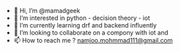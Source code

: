 - 👋 Hi, I’m @mamadgeek
- 👀 I’m interested in python - decision theory - iot
- 🌱 I’m currently learning drf and backend influently
- 💞️ I’m looking to collaborate on a compony with iot and 
- 📫 How to reach me ? namjoo.mohmmad111@gmail.com

